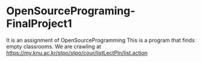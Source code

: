 # OpenSourcePrograming-FinalProject1
It is an assignment of OpenSourceProgramming
This is a program that finds empty classrooms.
We are crawling at https://my.knu.ac.kr/stpo/stpo/cour/listLectPln/list.action

